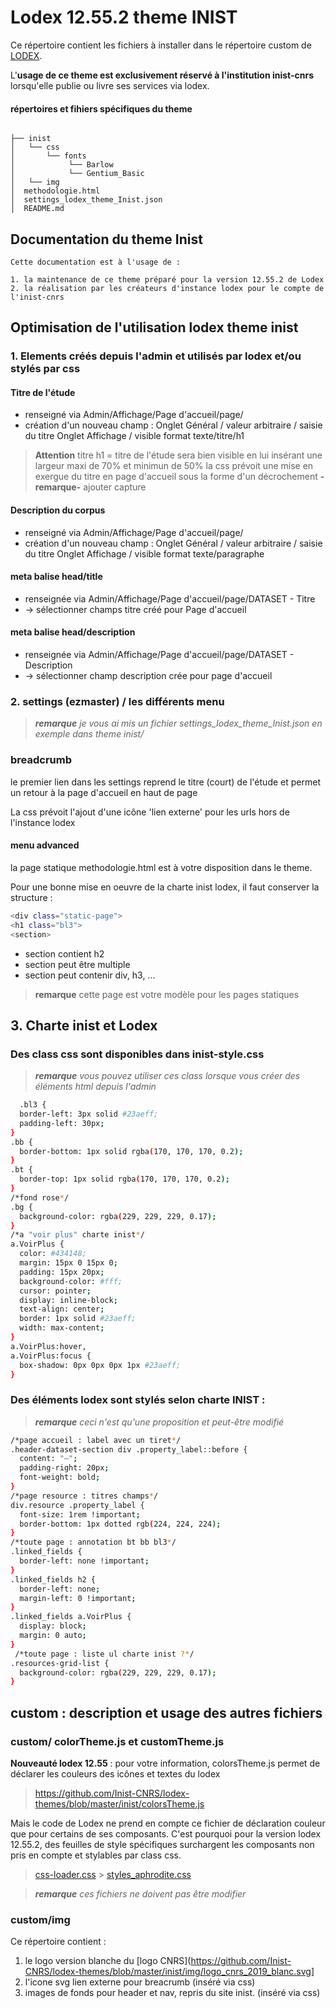# Lodex 12.55.2 theme INIST

Ce répertoire contient les fichiers à installer dans le répertoire custom de [LODEX](https://github.com/Inist-CNRS/lodex).

L'**usage de ce theme est exclusivement réservé à l'institution inist-cnrs** lorsqu'elle publie ou livre ses services via lodex.

#### répertoires et fihiers spécifiques du theme

```

├── inist
│   └── css
│       └── fonts
│            └── Barlow
│            └── Gentium_Basic
│   └── img
│  methodologie.html
│  settings_lodex_theme_Inist.json
│  README.md

```

## Documentation du theme Inist

    Cette documentation est à l'usage de :

    1. la maintenance de ce theme préparé pour la version 12.55.2 de Lodex
    2. la réalisation par les créateurs d'instance lodex pour le compte de l'inist-cnrs

## Optimisation de l'utilisation lodex theme inist

### 1. Elements créés depuis l'admin et utilisés par lodex et/ou stylés par css

#### Titre de l'étude

-   renseigné via Admin/Affichage/Page d'accueil/page/
-   création d'un nouveau champ :
    Onglet Général / valeur arbitraire / saisie du titre
    Onglet Affichage / visible format texte/titre/h1

> **Attention**
> titre h1 = titre de l'étude sera bien visible en lui insérant une largeur maxi de 70% et minimun de 50%
> la css prévoit une mise en exergue du titre en page d'accueil sous la forme d'un décrochement
> **-remarque-**
> ajouter capture

#### Description du corpus

-   renseigné via Admin/Affichage/Page d'accueil/page/
-   création d'un nouveau champ :
    Onglet Général / valeur arbitraire / saisie du titre
    Onglet Affichage / visible format texte/paragraphe

#### meta balise head/title

-   renseignée via Admin/Affichage/Page d'accueil/page/DATASET - Titre
-   -> sélectionner champs titre créé pour Page d'accueil

#### meta balise head/description

-   renseignée via Admin/Affichage/Page d'accueil/page/DATASET - Description
-   -> sélectionner champ description crée pour page d'accueil

### 2. settings (ezmaster) / les différents menu

> **_remarque_** _je vous ai mis un fichier settings_lodex_theme_Inist.json en exemple dans theme inist/_

### breadcrumb

le premier lien dans les settings reprend le titre (court) de l'étude et permet un retour à la page d'accueil en haut de page

La css prévoit l'ajout d'une icône 'lien externe' pour les urls hors de l'instance lodex

#### menu advanced

la page statique methodologie.html est à votre disposition dans le theme.

Pour une bonne mise en oeuvre de la charte inist lodex, il faut conserver la structure :

```bash
<div class="static-page">
<h1 class="bl3">
<section>
```

-   section contient h2
-   section peut être multiple
-   section peut contenir div, h3, ...

> **remarque** cette page est votre modèle pour les pages statiques

## 3. Charte inist et Lodex

### Des class css sont disponibles dans inist-style.css

> **_remarque_** _vous pouvez utiliser ces class lorsque vous créer des éléments html depuis l'admin_

```bash
  .bl3 {
  border-left: 3px solid #23aeff;
  padding-left: 30px;
}
.bb {
  border-bottom: 1px solid rgba(170, 170, 170, 0.2);
}
.bt {
  border-top: 1px solid rgba(170, 170, 170, 0.2);
}
/*fond rose*/
.bg {
  background-color: rgba(229, 229, 229, 0.17);
}
/*a "voir plus" charte inist*/
a.VoirPlus {
  color: #434148;
  margin: 15px 0 15px 0;
  padding: 15px 20px;
  background-color: #fff;
  cursor: pointer;
  display: inline-block;
  text-align: center;
  border: 1px solid #23aeff;
  width: max-content;
}
a.VoirPlus:hover,
a.VoirPlus:focus {
  box-shadow: 0px 0px 0px 1px #23aeff;
}
```

### Des éléments lodex sont stylés selon charte INIST :

> **_remarque_** _ceci n'est qu'une proposition et peut-être modifié_

```bash
/*page accueil : label avec un tiret*/
.header-dataset-section div .property_label::before {
  content: "—";
  padding-right: 20px;
  font-weight: bold;
}
/*page resource : titres champs*/
div.resource .property_label {
  font-size: 1rem !important;
  border-bottom: 1px dotted rgb(224, 224, 224);
}
/*toute page : annotation bt bb bl3*/
.linked_fields {
  border-left: none !important;
}
.linked_fields h2 {
  border-left: none;
  margin-left: 0 !important;
}
.linked_fields a.VoirPlus {
  display: block;
  margin: 0 auto;
}
 /*toute page : liste ul charte inist ?*/
.resources-grid-list {
  background-color: rgba(229, 229, 229, 0.17);
}
```

## custom : description et usage des autres fichiers

### custom/ colorTheme.js et customTheme.js

**Nouveauté lodex 12.55** : pour votre information, colorsTheme.js permet de déclarer les couleurs des icônes et textes du lodex

> https://github.com/Inist-CNRS/lodex-themes/blob/master/inist/colorsTheme.js

Mais le code de Lodex ne prend en compte ce fichier de déclaration couleur que pour certains de ses composants.
C'est pourquoi pour la version lodex 12.55.2, des feuilles de style spécifiques surchargent les composants non pris en compte et stylables par class css.

> [css-loader.css](https://github.com/Inist-CNRS/lodex-themes/blob/master/inist/css/css-loader.css) > [styles_aphrodite.css](https://github.com/Inist-CNRS/lodex-themes/blob/master/inist/css/styles_aphrodite.css)

> **_remarque_** _ces fichiers ne doivent pas être modifier_

### custom/img

Ce répertoire contient :

1. le logo version blanche du [logo CNRS](https://github.com/Inist-CNRS/lodex-themes/blob/master/inist/img/logo_cnrs_2019_blanc.svg]
2. l'icone svg lien externe pour breacrumb (inséré via css)
3. images de fonds pour header et nav, repris du site inist\. (inséré via css)
